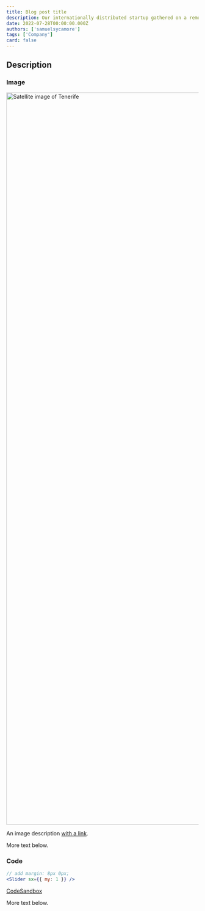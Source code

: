 ```yaml
---
title: Blog post title
description: Our internationally distributed startup gathered on a remote island to get to know each other better. Here's what happened!
date: 2022-07-28T00:00:00.000Z
authors: ['samuelsycamore']
tags: ['Company']
card: false
---
```


## Description

### Image

<img alt="Satellite image of Tenerife" src="/static/blog/2022-tenerife-retreat/tenerife.jpeg" width="2560" height="1920" loading="lazy" />

<p class="blog-description">An image description <a href="https://en.wikipedia.org/wiki/Tenerife">with a link</a>.</p>

More text below.

### Code

```jsx
// add margin: 8px 0px;
<Slider sx={{ my: 1 }} />
```

<p class="blog-description"><a href="https://codesandbox.io/p/sandbox/nostalgic-williams-zmo5r?file=/src/App.js">CodeSandbox</a></p>

More text below.
